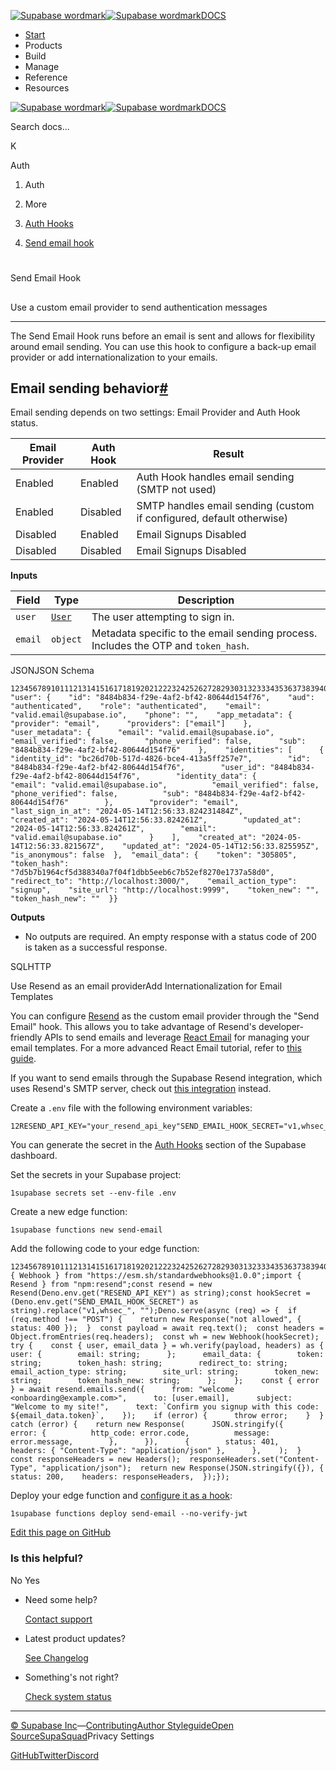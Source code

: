 [![Supabase wordmark](https://supabase.com/docs/_next/image?url=%2Fdocs%2Fsupabase-dark.svg&w=256&q=75&dpl=dpl_5BYG5BkQhU19GEfZfhcgAbeGcRQo)![Supabase wordmark](https://supabase.com/docs/_next/image?url=%2Fdocs%2Fsupabase-light.svg&w=256&q=75&dpl=dpl_5BYG5BkQhU19GEfZfhcgAbeGcRQo)DOCS](https://supabase.com/docs)

-   [Start](https://supabase.com/docs/guides/getting-started)
-   Products
-   Build
-   Manage
-   Reference
-   Resources

[![Supabase wordmark](https://supabase.com/docs/_next/image?url=%2Fdocs%2Fsupabase-dark.svg&w=256&q=75&dpl=dpl_5BYG5BkQhU19GEfZfhcgAbeGcRQo)![Supabase wordmark](https://supabase.com/docs/_next/image?url=%2Fdocs%2Fsupabase-light.svg&w=256&q=75&dpl=dpl_5BYG5BkQhU19GEfZfhcgAbeGcRQo)DOCS](https://supabase.com/docs)

Search docs...

K

Auth

1.  Auth

3.  More

5.  [Auth Hooks](https://supabase.com/docs/guides/auth/auth-hooks)

7.  [Send email hook](https://supabase.com/docs/guides/auth/auth-hooks/send-email-hook)

# 

Send Email Hook

## 

Use a custom email provider to send authentication messages

* * *

The Send Email Hook runs before an email is sent and allows for flexibility around email sending. You can use this hook to configure a back-up email provider or add internationalization to your emails.

## Email sending behavior[#](#email-sending-behavior)

Email sending depends on two settings: Email Provider and Auth Hook status.

| Email Provider | Auth Hook | Result |
| --- | --- | --- |
| Enabled | Enabled | Auth Hook handles email sending (SMTP not used) |
| Enabled | Disabled | SMTP handles email sending (custom if configured, default otherwise) |
| Disabled | Enabled | Email Signups Disabled |
| Disabled | Disabled | Email Signups Disabled |

**Inputs**

| Field | Type | Description |
| --- | --- | --- |
| `user` | [`User`](https://supabase.com/docs/guides/auth/users#the-user-object) | The user attempting to sign in. |
| `email` | `object` | Metadata specific to the email sending process. Includes the OTP and `token_hash`. |

JSONJSON Schema

```
12345678910111213141516171819202122232425262728293031323334353637383940414243444546474849{  "user": {    "id": "8484b834-f29e-4af2-bf42-80644d154f76",    "aud": "authenticated",    "role": "authenticated",    "email": "valid.email@supabase.io",    "phone": "",    "app_metadata": {      "provider": "email",      "providers": ["email"]    },    "user_metadata": {      "email": "valid.email@supabase.io",      "email_verified": false,      "phone_verified": false,      "sub": "8484b834-f29e-4af2-bf42-80644d154f76"    },    "identities": [      {        "identity_id": "bc26d70b-517d-4826-bce4-413a5ff257e7",        "id": "8484b834-f29e-4af2-bf42-80644d154f76",        "user_id": "8484b834-f29e-4af2-bf42-80644d154f76",        "identity_data": {          "email": "valid.email@supabase.io",          "email_verified": false,          "phone_verified": false,          "sub": "8484b834-f29e-4af2-bf42-80644d154f76"        },        "provider": "email",        "last_sign_in_at": "2024-05-14T12:56:33.824231484Z",        "created_at": "2024-05-14T12:56:33.824261Z",        "updated_at": "2024-05-14T12:56:33.824261Z",        "email": "valid.email@supabase.io"      }    ],    "created_at": "2024-05-14T12:56:33.821567Z",    "updated_at": "2024-05-14T12:56:33.825595Z",    "is_anonymous": false  },  "email_data": {    "token": "305805",    "token_hash": "7d5b7b1964cf5d388340a7f04f1dbb5eeb6c7b52ef8270e1737a58d0",    "redirect_to": "http://localhost:3000/",    "email_action_type": "signup",    "site_url": "http://localhost:9999",    "token_new": "",    "token_hash_new": ""  }}
```

**Outputs**

-   No outputs are required. An empty response with a status code of 200 is taken as a successful response.

SQLHTTP

Use Resend as an email providerAdd Internationalization for Email Templates

You can configure [Resend](https://resend.com/) as the custom email provider through the "Send Email" hook. This allows you to take advantage of Resend's developer-friendly APIs to send emails and leverage [React Email](https://react.email/) for managing your email templates. For a more advanced React Email tutorial, refer to [this guide](https://supabase.com/docs/guides/functions/examples/auth-send-email-hook-react-email-resend).

If you want to send emails through the Supabase Resend integration, which uses Resend's SMTP server, check out [this integration](https://supabase.com/partners/integrations/resend) instead.

Create a `.env` file with the following environment variables:

```
12RESEND_API_KEY="your_resend_api_key"SEND_EMAIL_HOOK_SECRET="v1,whsec_<base64_secret>"
```

You can generate the secret in the [Auth Hooks](https://supabase.com/dashboard/project/_/auth/hooks) section of the Supabase dashboard.

Set the secrets in your Supabase project:

```
1supabase secrets set --env-file .env
```

Create a new edge function:

```
1supabase functions new send-email
```

Add the following code to your edge function:

```
12345678910111213141516171819202122232425262728293031323334353637383940414243444546474849505152535455565758596061import { Webhook } from "https://esm.sh/standardwebhooks@1.0.0";import { Resend } from "npm:resend";const resend = new Resend(Deno.env.get("RESEND_API_KEY") as string);const hookSecret = (Deno.env.get("SEND_EMAIL_HOOK_SECRET") as string).replace("v1,whsec_", "");Deno.serve(async (req) => {  if (req.method !== "POST") {    return new Response("not allowed", { status: 400 });  }  const payload = await req.text();  const headers = Object.fromEntries(req.headers);  const wh = new Webhook(hookSecret);  try {    const { user, email_data } = wh.verify(payload, headers) as {      user: {        email: string;      };      email_data: {        token: string;        token_hash: string;        redirect_to: string;        email_action_type: string;        site_url: string;        token_new: string;        token_hash_new: string;      };    };    const { error } = await resend.emails.send({      from: "welcome <onboarding@example.com>",      to: [user.email],      subject: "Welcome to my site!",      text: `Confirm you signup with this code: ${email_data.token}`,    });    if (error) {      throw error;    }  } catch (error) {    return new Response(      JSON.stringify({        error: {          http_code: error.code,          message: error.message,        },      }),      {        status: 401,        headers: { "Content-Type": "application/json" },      },    );  }  const responseHeaders = new Headers();  responseHeaders.set("Content-Type", "application/json");  return new Response(JSON.stringify({}), {    status: 200,    headers: responseHeaders,  });});
```

Deploy your edge function and [configure it as a hook](https://supabase.com/dashboard/project/_/auth/hooks):

```
1supabase functions deploy send-email --no-verify-jwt
```

[Edit this page on GitHub](https://github.com/supabase/supabase/blob/master/apps/docs/content/guides/auth/auth-hooks/send-email-hook.mdx)

### Is this helpful?

No Yes

-   Need some help?
    
    [Contact support](https://supabase.com/support)
-   Latest product updates?
    
    [See Changelog](https://supabase.com/changelog)
-   Something's not right?
    
    [Check system status](https://status.supabase.com/)

* * *

[© Supabase Inc](https://supabase.com/)—[Contributing](https://github.com/supabase/supabase/blob/master/apps/docs/DEVELOPERS.md)[Author Styleguide](https://github.com/supabase/supabase/blob/master/apps/docs/CONTRIBUTING.md)[Open Source](https://supabase.com/open-source)[SupaSquad](https://supabase.com/supasquad)Privacy Settings

[GitHub](https://github.com/supabase/supabase)[Twitter](https://twitter.com/supabase)[Discord](https://discord.supabase.com/)